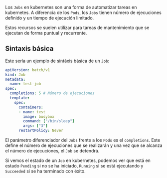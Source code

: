 
Los `Jobs` en kubernetes son una forma de automatizar tareas en kubernetes. A diferencia de los `Pods`, los `Jobs` tienen número de ejecuciones definido y un tiempo de ejecución limitado.

Estos recursos se suelen utilizar para tareas de mantenimiento que se ejecutan de forma puntual y recurrente.


## Sintaxis básica
Este sería un ejemplo de sintáxis básica de un `Job`:
```yaml
apiVersion: batch/v1
kind: Job
metadata:
  name: test-job 
spec:
  completions: 5 # Número de ejecuciones
  template:
    spec:
      containers:
      - name: test 
        image: busybox
        command: ["/bin/sleep"]
        args: ["3"]
      restartPolicy: Never
```

El parámetro diferenciador del `Jobs` frente a los `Pods` es el `completions`. Este define el número de ejecuciones que se realizarán y una vez que se alcanza el número de ejecuciones, el `Job` se detendrá.

Si vemos el estado de un `Job` en kubernetes, podemos ver que está en estado `Pending` si no se ha iniciado, `Running` si se está ejecutando y `Succeeded` si se ha terminado con éxito.



